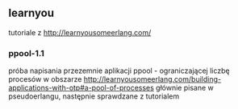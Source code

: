 ## learnyou
tutoriale z http://learnyousomeerlang.com/
### ppool-1.1
próba napisania przezemnie aplikacji ppool - ograniczającej liczbę procesów w obszarze
http://learnyousomeerlang.com/building-applications-with-otp#a-pool-of-processes
głównie pisane w pseudoerlangu, następnie sprawdzane z tutorialem


